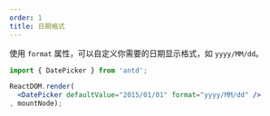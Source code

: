 ```yaml
---
order: 1
title: 日期格式
---
```


使用 `format` 属性，可以自定义你需要的日期显示格式，如 `yyyy/MM/dd`。

````jsx
import { DatePicker } from 'antd';

ReactDOM.render(
  <DatePicker defaultValue="2015/01/01" format="yyyy/MM/dd" />
, mountNode);
````
